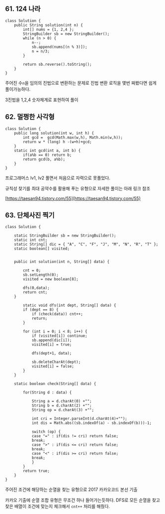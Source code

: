 ## 61. 124 나라
    class Solution {
        public String solution(int n) {
            int[] nums = {1, 2,4 };
    		StringBuilder sb = new StringBuilder();
    		while (n > 0) {
    			n--;
    			sb.append(nums[(n % 3)]);
    			n = n/3;
    		}
    
            return sb.reverse().toString();
        }
    }
    

주어진 수`n`을 임의의 진법으로 변환하는 문제로 진법 변환 로직을 몇번 짜봤다면 쉽게 풀이가능하다.

3진법을 1,2,4 숫자체계로 표현하여 풀이


## 62. 멀쩡한 사각형

    class Solution {
        public long solution(int w, int h) {
            int gcd =  gcd(Math.max(w,h), Math.min(w,h));
            return w * (long) h -(w+h)+gcd;
        }   
    	static int gcd(int a, int b) {
    		if(a%b == 0) return b;
    		return gcd(b, a%b);
    	}    
    }
    


프로그래머스 lv1, lv2 풀면서 처음으로 자력으로 못풀었다. 

규칙성 찾기를 최대 공약수를 활용해 푸는 유형으로 자세한 풀이는 아래 링크 참조

[https://taesan94.tistory.com/55](https://taesan94.tistory.com/55)


## 63. 단체사진 찍기

    class Solution {
        
        static StringBuilder sb = new StringBuilder();
    	static int cnt;
    	static String[] dic = { "A", "C", "F", "J", "M", "N", "R", "T" };
    	static boolean[] visited;
    
        
        public int solution(int n, String[] data) {
            
            cnt = 0;
            sb.setLength(0);
            visited = new boolean[8];
            
        	dfs(0,data);
            return cnt;
        }
        
        	static void dfs(int dept, String[] data) {
    		if (dept == 8) {
    			if (check(data)) cnt++;
    			return;
    		}
    
    		for (int i = 0; i < 8; i++) {
    			if (visited[i]) continue;
    			sb.append(dic[i]);
    			visited[i] = true;
    			
    			dfs(dept+1, data);
    			
    			sb.deleteCharAt(dept);
    			visited[i] = false;
    		}
    	}
    
    	static boolean check(String[] data) {
    		
    		for(String d : data) {
    			
    			String a = d.charAt(0) +"";
    			String b = d.charAt(2) +"";
    			String op = d.charAt(3) +"";
    			
    			int cri = Integer.parseInt(d.charAt(4)+""); 
    			int dis = Math.abs((sb.indexOf(a) - sb.indexOf(b)))-1;  
    			
    			switch (op) {
    			case "=" : if(dis != cri) return false;
    			break;
    			case ">" : if(dis <= cri) return false;
    			break;
    			case "<" : if(dis >= cri) return false;
    			break;
    			}
    		}
    		return true;
    	}
    }
    

주어진 조건에 해당하는 순열을 찾는 유형으로 2017 카카오코드 본선 기출

카카오 기출에 순열 조합 유형은 무조건 하나 들어가는듯하다. DFS로 모든 순열을 찾고 찾은 배열이 조건에 맞는지 체크해서 `cnt++` 처리를 해줬다.